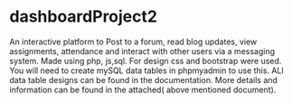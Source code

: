# dashboardProject2
An interactive platform to Post to a forum, read blog updates, view assignments, attendance and interact with other users via a messaging system. 
Made using php, js,sql. For design css and bootstrap were used.
You will need to create mySQL data tables in phpmyadmin to use this. 
ALl data table designs can be found in the documentation.
More details and information can be found in the attached( above mentioned document).
